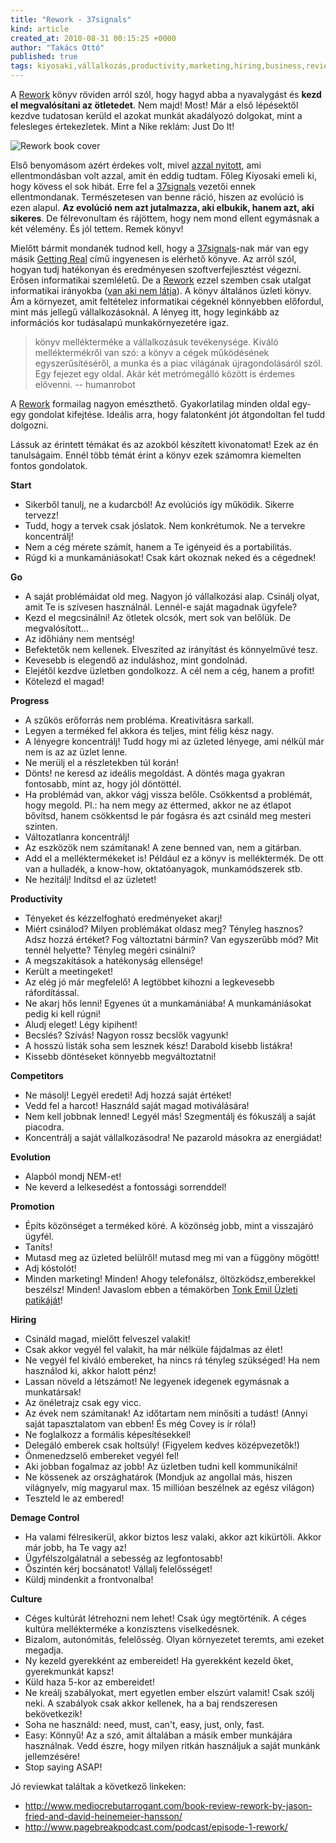 ```yaml
---
title: "Rework - 37signals"
kind: article
created_at: 2010-08-31 00:15:25 +0000
author: "Takács Ottó"
published: true
tags: kiyosaki,vállalkozás,productivity,marketing,hiring,business,review
---
```

A [Rework](http://37signals.com/rework/) könyv röviden arról szól, hogy hagyd abba a nyavalygást és __kezd el megvalósítani az ötletedet__. Nem majd! Most! Már a első lépésektől kezdve tudatosan kerüld el azokat munkát akadályozó dolgokat, mint a felesleges értekezletek. Mint a Nike reklám: Just Do It!

![Rework book cover](http://www.qualityontime.eu/sites/default/files/rework.jpg)

<!--break-->

Első benyomásom azért érdekes volt, mivel [azzal nyitott](http://37signals.com/svn/posts/1555-learning-from-failure-is-overrated "Learning from failure is overrated"), ami ellentmondásban volt azzal, amit én eddig tudtam. Főleg Kiyosaki emeli ki, hogy kövess el sok hibát. Erre fel a [37signals](http://37signals.com/) vezetői ennek ellentmondanak. Természetesen van benne ráció, hiszen az evolúció is ezen alapul. __Az evolúció nem azt jutalmazza, aki elbukik, hanem azt, aki sikeres__. De félrevonultam és rájöttem, hogy nem mond ellent egymásnak a két vélemény. És jól tettem. Remek könyv!

Mielőtt bármit mondanék tudnod kell, hogy a [37signals](http://37signals.com/)-nak már van egy másik [Getting Real](http://gettingreal.37signals.com/) című ingyenesen is elérhető könyve. Az arról szól, hogyan tudj hatékonyan és eredményesen szoftverfejlesztést végezni. Erősen informatikai szemléletű. De a [Rework](http://37signals.com/rework/) ezzel szemben csak utalgat informatikai irányokba ([van aki nem látja][1]). A könyv általános üzleti könyv. Ám a környezet, amit feltételez informatikai cégeknél könnyebben előfordul, mint más jellegű vállalkozásoknál. A lényeg itt, hogy leginkább az információs kor tudásalapú munkakörnyezetére igaz.

>könyv mellékterméke a vállalkozásuk tevékenysége. Kiváló melléktermékről van szó: a könyv a cégek működésének egyszerűsítéséről, a munka és a piac világának újragondolásáról szól. Egy fejezet egy oldal. Akár két metrómegálló között is érdemes elővenni.  -- humanrobot

A [Rework](http://37signals.com/rework/) formailag nagyon emészthető. Gyakorlatilag minden oldal egy-egy gondolat kifejtése. Ideális arra, hogy falatonként jót átgondoltan fel tudd dolgozni.

Lássuk az érintett témákat és az azokból készített kivonatomat! Ezek az én tanulságaim. Ennél több témát érint a könyv ezek számomra kiemelten fontos gondolatok.

**Start**

- Sikerből tanulj, ne a kudarcból! Az evolúciós így működik. Sikerre tervezz!
- Tudd, hogy a tervek csak jóslatok. Nem konkrétumok. Ne a tervekre koncentrálj!
- Nem a cég mérete számít, hanem a Te igényeid és a portabilitás.
- Rúgd ki a munkamániásokat! Csak kárt okoznak neked és a cégednek!

**Go**

- A saját problémáidat old meg. Nagyon jó vállalkozási alap. Csinálj olyat, amit Te is szívesen használnál. Lennél-e saját magadnak ügyfele?
- Kezd el megcsinálni! Az ötletek olcsók, mert sok van belőlük. De megvalósított...
- Az időhiány nem mentség! 
- Befektetők nem kellenek. Elveszíted az irányítást és könnyelművé tesz.
- Kevesebb is elegendő az induláshoz, mint gondolnád.
- Elejétől kezdve üzletben gondolkozz. A cél nem a cég, hanem a profit!
- Kötelezd el magad!

**Progress**

- A szűkös erőforrás nem probléma. Kreativitásra sarkall.
- Legyen a terméked fel akkora és teljes, mint félig kész nagy.
- A lényegre koncentrálj! Tudd hogy mi az üzleted lényege, ami nélkül már nem is az az üzlet lenne.
- Ne merülj el a részletekben túl korán!
- Dönts! ne keresd az ideális megoldást. A döntés maga gyakran fontosabb, mint az, hogy jól döntöttél.
- Ha problémád van, akkor vágj vissza belőle. Csökkentsd a problémát, hogy megold. Pl.: ha nem megy az éttermed, akkor ne az étlapot bővítsd, hanem csökkentsd le pár fogásra és azt csináld meg mesteri szinten.
- Változatlanra koncentrálj!
- Az eszközök nem számítanak! A zene benned van, nem a gitárban.
- Add el a melléktermékeket is! Például ez a könyv is melléktermék. De ott van a hulladék, a know-how, oktatóanyagok, munkamódszerek stb.
- Ne hezitálj! Indítsd el az üzletet!

**Productivity**

- Tényeket és kézzelfogható eredményeket akarj!
- Miért csinálod? Milyen problémákat oldasz meg? Tényleg hasznos? Adsz hozzá értéket? Fog változtatni bármin? Van egyszerűbb mód? Mit tennél helyette? Tényleg megéri csinálni?
- A megszakítások a hatékonyság ellensége!
- Került a meetingeket!
- Az elég jó már megfelelő! A legtöbbet kihozni a legkevesebb ráfordítással.
- Ne akarj hős lenni! Egyenes út a munkamániába! A munkamániásokat pedig ki kell rúgni!
- Aludj eleget! Légy kipihent!
- Becslés? Szívás! Nagyon rossz becslők vagyunk!
- A hosszú listák soha sem lesznek kész! Darabold kisebb listákra!
- Kissebb döntéseket könnyebb megváltoztatni!

**Competitors**

- Ne másolj! Legyél eredeti! Adj hozzá saját értéket!
- Vedd fel a harcot! Használd saját magad motiválására!
- Nem kell jobbnak lenned! Legyél más! Szegmentálj és fókuszálj a saját piacodra.
- Koncentrálj a saját vállalkozásodra! Ne pazarold másokra az energiádat!

**Evolution**

- Alapból mondj NEM-et!
- Ne keverd a lelkesedést a fontossági sorrenddel!

**Promotion**

- Építs közönséget a terméked köré. A közönség jobb, mint a visszajáró ügyfél.
- Taníts!
- Mutasd meg az üzleted belülről! mutasd meg mi van a függöny mögött!
- Adj kóstolót!
- Minden marketing! Minden! Ahogy telefonálsz, öltözködsz,emberekkel beszélsz! Minden! Javaslom ebben a témakörben [Tonk Emil Üzleti patikáját](http://www.qualityontime.eu/review/tonk-emil-uzleti-patika-1)!

**Hiring**

- Csináld magad, mielőtt felveszel valakit!
- Csak akkor vegyél fel valakit, ha már nélküle fájdalmas az élet!
- Ne vegyél fel kiváló embereket, ha nincs rá tényleg szükséged! Ha nem használod ki, akkor halott pénz!
- Lassan növeld a létszámot! Ne legyenek idegenek egymásnak a munkatársak!
- Az önéletrajz csak egy vicc.
- Az évek nem számítanak! Az időtartam nem minősíti a tudást! (Annyi saját  tapasztalatom van ebben! És még Covey is ír róla!)
- Ne foglalkozz a formális képesítésekkel!
- Delegáló emberek csak holtsúly! (Figyelem kedves középvezetők!)
- Önmenedzselő embereket vegyél fel!
- Aki jobban fogalmaz az jobb! Az üzletben tudni kell kommunikálni!
- Ne kössenek az országhatárok (Mondjuk az angollal más, hiszen világnyelv, míg magyarul max. 15 millióan beszélnek az egész világon)
- Teszteld le az embered!

**Demage Control**

- Ha valami félresikerül, akkor biztos lesz valaki, akkor azt kikürtöli. Akkor már jobb, ha Te vagy az!
- Ügyfélszolgálatnál a sebesség az legfontosabb!
- Őszintén kérj bocsánatot! Vállalj felelősséget!
- Küldj mindenkit a frontvonalba!

**Culture**

- Céges kultúrát létrehozni nem lehet! Csak úgy megtörténik. A céges kultúra mellékterméke a konzisztens viselkedésnek.
- Bizalom, autonómitás, felelősség. Olyan környezetet teremts, ami ezeket megadja.
- Ny kezeld gyerekként az embereidet! Ha gyerekként kezeld őket, gyerekmunkát kapsz!
- Küld haza 5-kor az embereidet!
- Ne kreálj szabályokat, mert egyetlen ember elszúrt valamit! Csak szólj neki. A szabályok csak akkor kellenek, ha a baj rendszeresen bekövetkezik!
- Soha ne használd: need, must, can't, easy, just, only, fast.
- Easy: Könnyű! Az a szó, amit általában a másik ember munkájára használnak. Vedd észre, hogy milyen ritkán használjuk a saját munkánk jellemzésére!
- Stop saying ASAP!

[1]: http://weblabor.hu/konyvek/rework "Áttekinthető, érdekes, könnyen feldolgozható példákon keresztül mutatja be, hogy miként változott meg az Internet elterjedése és a nyílt forráskódú fejlesztések eredményeként az egész üzleti világ, hogy mennyi előnyünk származhat ezekből a változásokból, és leginkább, hogy hogyan tudjuk mindezt a saját hasznunkra fordítani."

Jó reviewkat találtak a következő linkeken:

- http://www.mediocrebutarrogant.com/book-review-rework-by-jason-fried-and-david-heinemeier-hansson/
- http://www.pagebreakpodcast.com/podcast/episode-1-rework/
